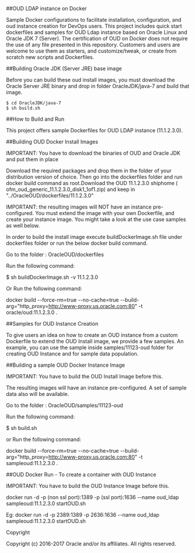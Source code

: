 ##OUD LDAP instance on Docker

Sample Docker configurations to facilitate installation, configuration, and oud instance creation for DevOps users. This project includes quick start dockerfiles and samples for OUD Ldap instance based on Oracle Linux and Oracle JDK 7 (Server). The certification of OUD on Docker does not require the use of any file presented in this repository. Customers and users are welcome to use them as starters, and customize/tweak, or create from scratch new scripts and Dockerfiles.

##Building Oracle JDK (Server JRE) base image

Before you can build these oud install images, you must download the Oracle Server JRE binary and drop in folder OracleJDK/java-7 and build that image.

    $ cd OracleJDK/java-7
    $ sh build.sh

##How to Build and Run

This project offers sample Dockerfiles for OUD LDAP instance (11.1.2.3.0). 


##Building OUD Docker Install Images

IMPORTANT: You have to download the binaries of OUD and Oracle JDK and put them in place 

Download the required packages  and drop them in the folder of your distribution version of choice. Then go into the dockerfiles folder and run docker build command as root.Download the OUD 11.1.2.3.0 shiphome ( ofm_oud_generic_11.1.2.3.0_disk1_1of1.zip) and keep in "../OracleOUD/dockerfiles/11.1.2.3.0"

IMPORTANT: the resulting images will NOT have an instance pre-configured. You must extend the image with your own Dockerfile, and create your instance image. You might take a look at the use case samples as well below.

In order to build the install image execute buildDockerImage.sh file under dockerfiles folder or run the below docker build command.

Go to the folder : OracleOUD/dockerfiles

Run the following command:

$ sh buildDockerImage.sh -v 11.1.2.3.0

Or Run the following command:

docker build --force-rm=true --no-cache=true --build-arg="http_proxy=http://www-proxy.us.oracle.com:80" -t oracle/oud:11.1.2.3.0 .

##Samples for OUD Instance Creation

To give users an idea on how to create an OUD instance from a custom Dockerfile to extend the OUD Install image, we provide a few samples. An example, you can use the sample inside samples/11123-oud folder for creating OUD Instance and for sample data population.

##Building a sample OUD Docker Instance Image


IMPORTANT: You have to build the OUD Install Image before this.

The resulting images will have an instance pre-configured. A set of sample data also will be available.

Go to the folder  : OracleOUD/samples/11123-oud

Run the following command:

$ sh build.sh

or Run the following command:

docker build --force-rm=true --no-cache=true --build-arg="http_proxy=http://www-proxy.us.oracle.com:80" -t sampleoud:11.1.2.3.0 .

##OUD Docker Run - To create a container with OUD Instance 

IMPORTANT: You have to build the OUD Instance Image before this.

docker run -d -p (non ssl port):1389 -p (ssl port):1636 --name oud_ldap sampleoud:11.1.2.3.0 startOUD.sh

Eg: docker run -d -p 2389:1389 -p 2636:1636 --name oud_ldap sampleoud:11.1.2.3.0 startOUD.sh


Copyright

Copyright (c) 2016-2017 Oracle and/or its affiliates. All rights reserved.